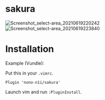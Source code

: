 # sakura

![Screenshot_select-area_20210619220242](https://user-images.githubusercontent.com/52068717/122643454-e84bd100-d14a-11eb-8dc5-f259ff5deda3.png)
![Screenshot_select-area_20210619223840](https://user-images.githubusercontent.com/52068717/122644235-24813080-d14f-11eb-80bf-beaac68f2459.png)

# Installation
Example (Vundle):   
   
Put this in your ```.vimrc```.
```
Plugin 'nono-n1i/sakura'
```
Launch vim and run ```:PluginInstall```.

